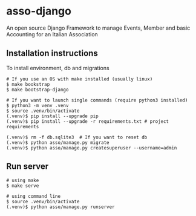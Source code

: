 # asso-django
An open source Django Framework to manage Events, Member and basic Accounting for an Italian Association

## Installation instructions
To install environment, db and migrations
```shell
# If you use an OS with make installed (usually linux)
$ make bookstrap
$ make bootstrap-django

# If you want to launch single commands (require python3 installed)
$ python3 -m venv .venv
$ source .venv/bin/activate
(.venv)$ pip install --upgrade pip
(.venv)$ pip install --upgrade -r requirements.txt # project requirements

(.venv)$ rm -f db.sqlite3  # If you want to reset db
(.venv)$ python asso/manage.py migrate
(.venv)$ python asso/manage.py createsuperuser --username=admin
```

## Run server
```shell
# using make
$ make serve

# using command line
$ source .venv/bin/activate
(.venv)$ python asso/manage.py runserver
```